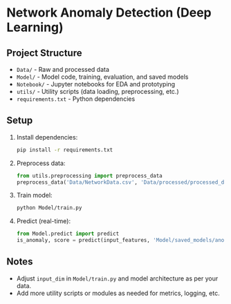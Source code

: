 # Network Anomaly Detection (Deep Learning)

## Project Structure

- `Data/` - Raw and processed data
- `Model/` - Model code, training, evaluation, and saved models
- `Notebook/` - Jupyter notebooks for EDA and prototyping
- `utils/` - Utility scripts (data loading, preprocessing, etc.)
- `requirements.txt` - Python dependencies

## Setup

1. Install dependencies:
   ```sh
   pip install -r requirements.txt
   ```
2. Preprocess data:
   ```python
   from utils.preprocessing import preprocess_data
   preprocess_data('Data/NetworkData.csv', 'Data/processed/processed_data.csv')
   ```
3. Train model:
   ```sh
   python Model/train.py
   ```
4. Predict (real-time):
   ```python
   from Model.predict import predict
   is_anomaly, score = predict(input_features, 'Model/saved_models/anomaly_detector.pth', threshold=0.1)
   ```

## Notes

- Adjust `input_dim` in `Model/train.py` and model architecture as per your data.
- Add more utility scripts or modules as needed for metrics, logging, etc.
